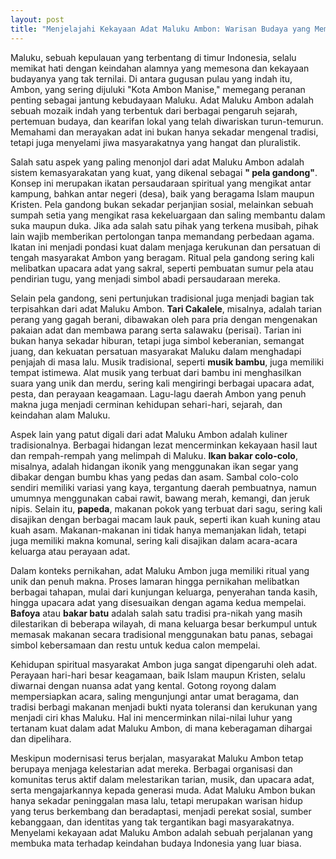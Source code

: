```yaml
---
layout: post
title: "Menjelajahi Kekayaan Adat Maluku Ambon: Warisan Budaya yang Mempesona"
---
```


Maluku, sebuah kepulauan yang terbentang di timur Indonesia, selalu memikat hati dengan keindahan alamnya yang memesona dan kekayaan budayanya yang tak ternilai. Di antara gugusan pulau yang indah itu, Ambon, yang sering dijuluki "Kota Ambon Manise," memegang peranan penting sebagai jantung kebudayaan Maluku. Adat Maluku Ambon adalah sebuah mozaik indah yang terbentuk dari berbagai pengaruh sejarah, pertemuan budaya, dan kearifan lokal yang telah diwariskan turun-temurun. Memahami dan merayakan adat ini bukan hanya sekadar mengenal tradisi, tetapi juga menyelami jiwa masyarakatnya yang hangat dan pluralistik.

Salah satu aspek yang paling menonjol dari adat Maluku Ambon adalah sistem kemasyarakatan yang kuat, yang dikenal sebagai **" pela gandong"**. Konsep ini merupakan ikatan persaudaraan spiritual yang mengikat antar kampung, bahkan antar negeri (desa), baik yang beragama Islam maupun Kristen. Pela gandong bukan sekadar perjanjian sosial, melainkan sebuah sumpah setia yang mengikat rasa kekeluargaan dan saling membantu dalam suka maupun duka. Jika ada salah satu pihak yang terkena musibah, pihak lain wajib memberikan pertolongan tanpa memandang perbedaan agama. Ikatan ini menjadi pondasi kuat dalam menjaga kerukunan dan persatuan di tengah masyarakat Ambon yang beragam. Ritual pela gandong sering kali melibatkan upacara adat yang sakral, seperti pembuatan sumur pela atau pendirian tugu, yang menjadi simbol abadi persaudaraan mereka.

Selain pela gandong, seni pertunjukan tradisional juga menjadi bagian tak terpisahkan dari adat Maluku Ambon. **Tari Cakalele**, misalnya, adalah tarian perang yang gagah berani, dibawakan oleh para pria dengan mengenakan pakaian adat dan membawa parang serta salawaku (perisai). Tarian ini bukan hanya sekadar hiburan, tetapi juga simbol keberanian, semangat juang, dan kekuatan persatuan masyarakat Maluku dalam menghadapi penjajah di masa lalu. Musik tradisional, seperti **musik bambu**, juga memiliki tempat istimewa. Alat musik yang terbuat dari bambu ini menghasilkan suara yang unik dan merdu, sering kali mengiringi berbagai upacara adat, pesta, dan perayaan keagamaan. Lagu-lagu daerah Ambon yang penuh makna juga menjadi cerminan kehidupan sehari-hari, sejarah, dan keindahan alam Maluku.

Aspek lain yang patut digali dari adat Maluku Ambon adalah kuliner tradisionalnya. Berbagai hidangan lezat mencerminkan kekayaan hasil laut dan rempah-rempah yang melimpah di Maluku. **Ikan bakar colo-colo**, misalnya, adalah hidangan ikonik yang menggunakan ikan segar yang dibakar dengan bumbu khas yang pedas dan asam. Sambal colo-colo sendiri memiliki variasi yang kaya, tergantung daerah pembuatnya, namun umumnya menggunakan cabai rawit, bawang merah, kemangi, dan jeruk nipis. Selain itu, **papeda**, makanan pokok yang terbuat dari sagu, sering kali disajikan dengan berbagai macam lauk pauk, seperti ikan kuah kuning atau kuah asam. Makanan-makanan ini tidak hanya memanjakan lidah, tetapi juga memiliki makna komunal, sering kali disajikan dalam acara-acara keluarga atau perayaan adat.

Dalam konteks pernikahan, adat Maluku Ambon juga memiliki ritual yang unik dan penuh makna. Proses lamaran hingga pernikahan melibatkan berbagai tahapan, mulai dari kunjungan keluarga, penyerahan tanda kasih, hingga upacara adat yang disesuaikan dengan agama kedua mempelai. **Bafoya** atau **bakar batu** adalah salah satu tradisi pra-nikah yang masih dilestarikan di beberapa wilayah, di mana keluarga besar berkumpul untuk memasak makanan secara tradisional menggunakan batu panas, sebagai simbol kebersamaan dan restu untuk kedua calon mempelai.

Kehidupan spiritual masyarakat Ambon juga sangat dipengaruhi oleh adat. Perayaan hari-hari besar keagamaan, baik Islam maupun Kristen, selalu diwarnai dengan nuansa adat yang kental. Gotong royong dalam mempersiapkan acara, saling mengunjungi antar umat beragama, dan tradisi berbagi makanan menjadi bukti nyata toleransi dan kerukunan yang menjadi ciri khas Maluku. Hal ini mencerminkan nilai-nilai luhur yang tertanam kuat dalam adat Maluku Ambon, di mana keberagaman dihargai dan dipelihara.

Meskipun modernisasi terus berjalan, masyarakat Maluku Ambon tetap berupaya menjaga kelestarian adat mereka. Berbagai organisasi dan komunitas terus aktif dalam melestarikan tarian, musik, dan upacara adat, serta mengajarkannya kepada generasi muda. Adat Maluku Ambon bukan hanya sekadar peninggalan masa lalu, tetapi merupakan warisan hidup yang terus berkembang dan beradaptasi, menjadi perekat sosial, sumber kebanggaan, dan identitas yang tak tergantikan bagi masyarakatnya. Menyelami kekayaan adat Maluku Ambon adalah sebuah perjalanan yang membuka mata terhadap keindahan budaya Indonesia yang luar biasa.
